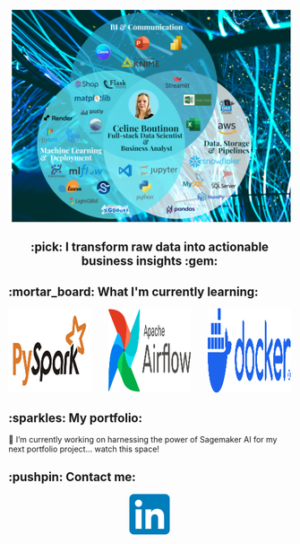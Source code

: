  <p><img src="images/my_venn.png" alt="alt README header"></p>

 <h2 align="center">:pick: I transform raw data into actionable business insights :gem: </h2>


<h2 align="left"> :mortar_board: What I'm currently learning:</h2>
<div style="display: flex; gap: 30px; align-items: left; justify-content: left;">
  <a href="https://pypi.org/project/pyspark/" target="_blank" rel="noreferrer">
    <img src="images/pyspark.png" alt="PySpark" width="150" height="150">
  </a>
  <a href="https://airflow.apache.org/" target="_blank" rel="noreferrer">
    <img src="images/airflow.png" alt="Airflow" width="150" height="150">
  </a>
  <a href="https://www.docker.com/" target="_blank" rel="noreferrer">
    <img src="images/docker-logo-blue.png" alt="Docker" width="150" height="150">
  </a>
</div>


<h2 align="left"> :sparkles: My portfolio:</h2>



:tomato: I’m currently working on harnessing the power of Sagemaker AI for my next portfolio project... watch this space!



<h2 align="left"> :pushpin: Contact me:</h2>
<p align="center">
  <a href="https://www.linkedin.com/in/celineboutinon/?locale=en_US"><img src="images/LinkedIn_icon.png"></a>
  </p>
























